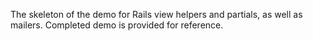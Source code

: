 The skeleton of the demo for Rails view helpers and partials, as well
as mailers. Completed demo is provided for reference. 